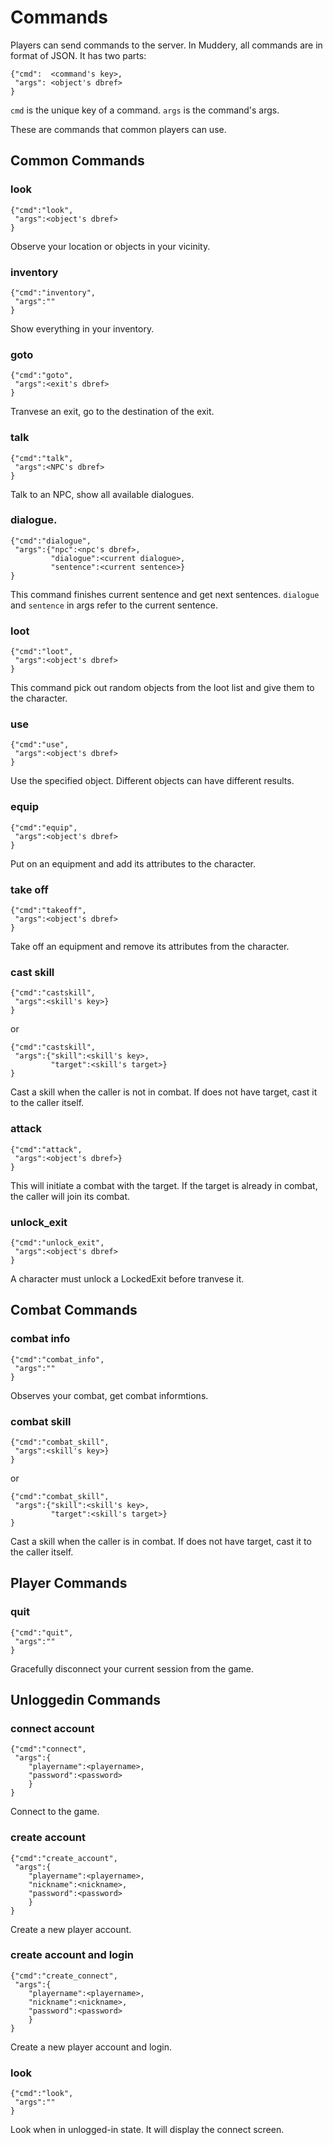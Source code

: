 # Commands

Players can send commands to the server. In Muddery, all commands are in format of JSON. It has two parts:
```
{"cmd":  <command's key>,
 "args": <object's dbref>
}
```

`cmd` is the unique key of a command. `args` is the command's args.

These are commands that common players can use.

## Common Commands

### look
```
{"cmd":"look",
 "args":<object's dbref>
}
```
Observe your location or objects in your vicinity.


### inventory
```
{"cmd":"inventory",
 "args":""
}
```
Show everything in your inventory.


### goto
```
{"cmd":"goto",
 "args":<exit's dbref>
}
```
Tranvese an exit, go to the destination of the exit.


### talk
```
{"cmd":"talk",
 "args":<NPC's dbref>
}
```
Talk to an NPC, show all available dialogues.


### dialogue.
```
{"cmd":"dialogue",
 "args":{"npc":<npc's dbref>,
         "dialogue":<current dialogue>,
         "sentence":<current sentence>}
}
```
This command finishes current sentence and get next sentences.
`dialogue` and `sentence` in args refer to the current sentence.


### loot
```
{"cmd":"loot",
 "args":<object's dbref>
}
```
This command pick out random objects from the loot list and give them to the character.


### use
```
{"cmd":"use",
 "args":<object's dbref>
}
```
Use the specified object.
Different objects can have different results.


### equip
```
{"cmd":"equip",
 "args":<object's dbref>
}
```
Put on an equipment and add its attributes to the character.


### take off
```
{"cmd":"takeoff",
 "args":<object's dbref>
}
```
Take off an equipment and remove its attributes from the character.


### cast skill
```
{"cmd":"castskill",
 "args":<skill's key>}
}
```
or
```
{"cmd":"castskill",
 "args":{"skill":<skill's key>,
         "target":<skill's target>}
}
```
Cast a skill when the caller is not in combat. If does not have target, cast it to the caller itself.


### attack
```
{"cmd":"attack",
 "args":<object's dbref>}
}
```
This will initiate a combat with the target. If the target is already in combat, the caller will join its combat.


### unlock_exit
```
{"cmd":"unlock_exit",
 "args":<object's dbref>
}
```
A character must unlock a LockedExit before tranvese it.


## Combat Commands

### combat info
```
{"cmd":"combat_info",
 "args":""
}
```
Observes your combat, get combat informtions.


### combat skill
```
{"cmd":"combat_skill",
 "args":<skill's key>}
}
```
or
```
{"cmd":"combat_skill",
 "args":{"skill":<skill's key>,
         "target":<skill's target>}
}
```
Cast a skill when the caller is in combat. If does not have target, cast it to the caller itself.


## Player Commands

### quit
```
{"cmd":"quit",
 "args":""
}
```
Gracefully disconnect your current session from the game.


## Unloggedin Commands

### connect account
```
{"cmd":"connect",
 "args":{
    "playername":<playername>,
    "password":<password>
    }
}
```
Connect to the game.


### create account
```
{"cmd":"create_account",
 "args":{
    "playername":<playername>,
    "nickname":<nickname>,
    "password":<password>
    }
}
```
Create a new player account.


### create account and login
```
{"cmd":"create_connect",
 "args":{
    "playername":<playername>,
    "nickname":<nickname>,
    "password":<password>
    }
}
```
Create a new player account and login.


### look
```
{"cmd":"look",
 "args":""
}
```
Look when in unlogged-in state. It will display the connect screen.
